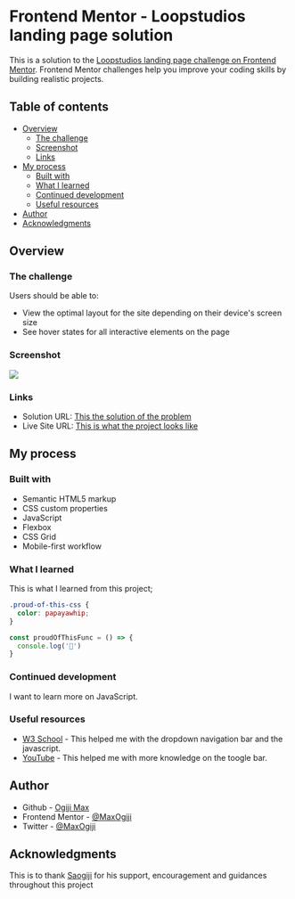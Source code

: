 # Frontend Mentor - Loopstudios landing page solution

This is a solution to the [Loopstudios landing page challenge on Frontend Mentor](https://www.frontendmentor.io/challenges/loopstudios-landing-page-N88J5Onjw). Frontend Mentor challenges help you improve your coding skills by building realistic projects. 

## Table of contents

- [Overview](#overview)
  - [The challenge](#the-challenge)
  - [Screenshot](#screenshot)
  - [Links](#links)
- [My process](#my-process)
  - [Built with](#built-with)
  - [What I learned](#what-i-learned)
  - [Continued development](#continued-development)
  - [Useful resources](#useful-resources)
- [Author](#author)
- [Acknowledgments](#acknowledgments)


## Overview

### The challenge

Users should be able to:

- View the optimal layout for the site depending on their device's screen size
- See hover states for all interactive elements on the page

### Screenshot

![](./screenshot.jpg)

### Links

- Solution URL: [This the solution of the problem](https://your-solution-url.com)
- Live Site URL: [This is what the project looks like](https://loopstudios-page.vercel.app/)

## My process

### Built with

- Semantic HTML5 markup
- CSS custom properties
- JavaScript
- Flexbox
- CSS Grid
- Mobile-first workflow

### What I learned

This is what I learned from this project;
```css
.proud-of-this-css {
  color: papayawhip;
}
```
```js
const proudOfThisFunc = () => {
  console.log('🎉')
}
```


### Continued development

I want to learn more on JavaScript.

### Useful resources

- [W3 School](https://www.w3schools.com) - This helped me with the dropdown navigation bar and the javascript.
- [YouTube](https://www.youtube.com) - This helped me with more knowledge on the toogle bar.

## Author

- Github - [Ogiji Max](https://github.com/MaxiTeddy)
- Frontend Mentor - [@MaxOgiji](https://www.frontendmentor.io/profile/MaxiTeddy)
- Twitter - [@MaxOgiji](https://www.twitter.com/MaxOgiji)

## Acknowledgments

This is to thank [Saogiji](https://github.com/SaOgiji) for his support, encouragement and guidances throughout this project
